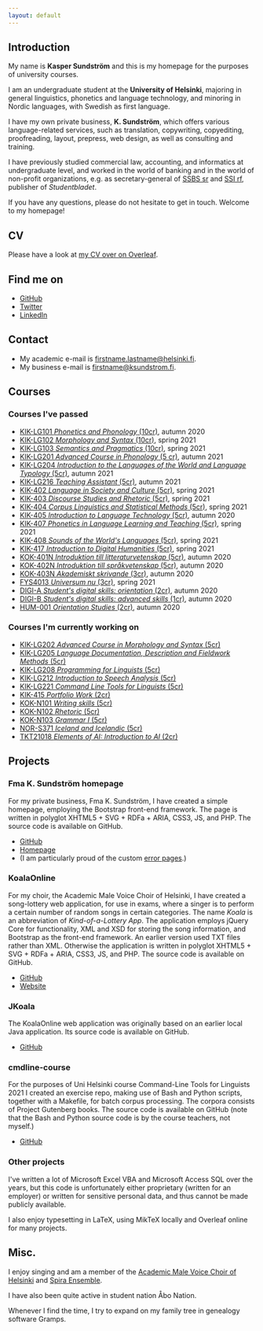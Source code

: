 ```yaml
---
layout: default
---
```


## Introduction

My name is **Kasper Sundström** and this is my homepage for the purposes of university courses.

I am an undergraduate student at the **University of Helsinki**, majoring in general linguistics, phonetics and
language technology, and minoring in Nordic languages, with Swedish as first language.

I have my own private business, **K. Sundström**, which offers various language-related services, such as translation,
copywriting, copyediting, proofreading, layout, prepress, web design, as well as consulting and training.

I have previously studied commercial law, accounting, and informatics at undergraduate level, and worked in the world
of banking and in the world of non-profit organizations, e.g. as secretary-general of [SSBS sr](https://www.ssbs.fi/)
and [SSI rf](https://stbl.fi/ssi/), publisher of _Studentbladet_.

If you have any questions, please do not hesitate to get in touch. Welcome to my homepage!

## CV

Please have a look at [my CV over on Overleaf](https://www.overleaf.com/read/kpygmkzhtpdv).

## Find me on

* [GitHub](https://github.com/KSundstrom)
* [Twitter](https://twitter.com/KSundstrom)
* [LinkedIn](https://www.linkedin.com/in/kaspersundstrom)

## Contact

* My academic e-mail is firstname.lastname@helsinki.fi.
* My business e-mail is firstname@ksundstrom.fi.

## Courses

### Courses I've passed

* [KIK-LG101 _Phonetics and Phonology_ (10cr)](https://studies.helsinki.fi/courses/cu/hy-CU-117877928-2021-08-01), autumn 2020
* [KIK-LG102 _Morphology and Syntax_ (10cr)](https://studies.helsinki.fi/courses/cu/hy-CU-117877884-2020-08-01), spring 2021
* [KIK-LG103 _Semantics and Pragmatics_ (10cr)](https://studies.helsinki.fi/courses/cu/hy-CU-117877915-2020-08-01), spring 2021
* [KIK-LG201 _Advanced Course in Phonology_ (5 cr)](https://studies.helsinki.fi/courses/cu/hy-CU-117878060-2021-08-01), autumn 2021
* [KIK-LG204 _Introduction to the Languages of the World and Language Typology_ (5cr)](https://studies.helsinki.fi/courses/cu/hy-CU-117878478-2021-08-01), autumn 2021
* [KIK-LG216 _Teaching Assistant_ (5cr)](https://studies.helsinki.fi/courses/cu/hy-CU-117879329-2021-08-01), autumn 2021
* [KIK-402 _Language in Society and Culture_ (5cr)](https://studies.helsinki.fi/courses/cu/hy-CU-118591802-2020-08-01), spring 2021
* [KIK-403 _Discourse Studies and Rhetoric_ (5cr)](https://studies.helsinki.fi/courses/cu/hy-CU-118591831-2020-08-01), spring 2021
* [KIK-404 _Corpus Linguistics and Statistical Methods_ (5cr)](https://studies.helsinki.fi/courses/cu/hy-CU-118591838-2020-08-01), spring 2021
* [KIK-405 _Introduction to Language Technology_ (5cr)](https://studies.helsinki.fi/courses/cu/hy-CU-118591924-2020-08-01), autumn 2020
* [KIK-407 _Phonetics in Language Learning and Teaching_ (5cr)](https://studies.helsinki.fi/courses/cu/hy-CU-118591958-2020-08-01), spring 2021
* [KIK-408 _Sounds of the World's Languages_ (5cr)](https://studies.helsinki.fi/courses/cu/hy-CU-118591985-2020-08-01), spring 2021
* [KIK-417 _Introduction to Digital Humanities_ (5cr)](https://studies.helsinki.fi/courses/cu/hy-CU-134491907-2020-08-01), spring 2021
* [KOK-401N _Introduktion till litteraturvetenskap_ (5cr)](https://studies.helsinki.fi/courses/cu/hy-CU-123935065-2020-08-01), autumn 2020
* [KOK-402N _Introduktion till språkvetenskap_ (5cr)](https://studies.helsinki.fi/courses/cu/hy-CU-123935267-2020-08-01), autumn 2020
* [KOK-403N _Akademiskt skrivande_ (3cr)](https://studies.helsinki.fi/courses/cu/hy-CU-123935427-2020-08-01), autumn 2020
* [FYS4013 _Universum nu_ (3cr)](https://studies.helsinki.fi/courses/cu/hy-CU-118399854-2020-08-01), spring 2021
* [DIGI-A _Student's digital skills: orientation_ (2cr)](https://studies.helsinki.fi/courses/cu/hy-CU-134743242-2020-08-01), autumn 2020
* [DIGI-B _Student's digital skills: advanced skills_ (1cr)](https://studies.helsinki.fi/courses/cu/hy-CU-134743553-2020-08-01), autumn 2020
* [HUM-001 _Orientation Studies_ (2cr)](https://studies.helsinki.fi/courses/cu/hy-CU-118010544-2021-08-01), autumn 2020

### Courses I'm currently working on

* [KIK-LG202 _Advanced Course in Morphology and Syntax_ (5cr)](https://studies.helsinki.fi/courses/cu/hy-CU-117878307-2021-08-01)
* [KIK-LG205 _Language Documentation, Description and Fieldwork Methods_ (5cr)](https://studies.helsinki.fi/courses/cu/hy-CU-117878531-2021-08-01)
* [KIK-LG208 _Programming for Linguists_ (5cr)](https://studies.helsinki.fi/courses/cu/hy-CU-117878680-2021-08-01)
* [KIK-LG212 _Introduction to Speech Analysis_ (5cr)](https://studies.helsinki.fi/courses/cu/hy-CU-117879162-2021-08-01)
* [KIK-LG221 _Command Line Tools for Linguists_ (5cr)](https://studies.helsinki.fi/courses/cu/hy-CU-134651633-2021-08-01)
* [KIK-415 _Portfolio Work_ (2cr)](https://studies.helsinki.fi/courses/cu/hy-CU-118592193-2020-08-01)
* [KOK-N101 _Writing skills_ (5cr)](https://studies.helsinki.fi/courses/cu/hy-CU-118309918-2020-08-01)
* [KOK-N102 _Rhetoric_ (5cr)](https://studies.helsinki.fi/courses/cu/hy-CU-118310760-2020-08-01)
* [KOK-N103 _Grammar I_ (5cr)](https://studies.helsinki.fi/courses/cu/hy-CU-118310861-2020-08-01)
* [NOR-S371 _Iceland and Icelandic_ (5cr)](https://studies.helsinki.fi/courses/cu/hy-CU-117947352-2020-08-01)
* [TKT21018 _Elements of AI: Introduction to AI_ (2cr)](https://studies.helsinki.fi/courses/cu/hy-CU-124047974-2020-08-01)

## Projects

### Fma K. Sundström homepage

For my private business, Fma K. Sundström, I have created a simple homepage, employing the Bootstrap front-end framework.
The page is written in polyglot XHTML5 + SVG + RDFa + ARIA, CSS3, JS, and PHP.
The source code is available on GitHub.

* [GitHub](https://github.com/KSundstrom/fmaksundstrom-homepage)
* [Homepage](https://ksundstrom.fi/)
* (I am particularly proud of the custom [error pages](https://ksundstrom.fi/foo).)

### KoalaOnline

For my choir, the Academic Male Voice Choir of Helsinki, I have created a song-lottery web application,
for use in exams, where a singer is to perform a certain number of random songs in certain categories.
The name _Koala_ is an abbreviation of _Kind-of-a-Lottery App_.
The application employs jQuery Core for functionality, XML and XSD for storing the song information,
and Bootstrap as the front-end framework.
An earlier version used TXT files rather than XML.
Otherwise the application is written in polyglot XHTML5 + SVG + RDFa + ARIA, CSS3, JS, and PHP.
The source code is available on GitHub.

* [GitHub](https://github.com/KSundstrom/koala-online)
* [Website](https://koala.ksundstrom.fi/)

### JKoala

The KoalaOnline web application was originally based on an earlier local Java application.
Its source code is available on GitHub.

* [GitHub](https://github.com/KSundstrom/j-koala)

### cmdline-course

For the purposes of Uni Helsinki course Command-Line Tools for Linguists 2021 I created an exercise repo,
making use of Bash and Python scripts, together with a Makefile, for batch corpus processing.
The corpora consists of Project Gutenberg books.
The source code is available on GitHub (note that the Bash and Python source code is by the course teachers,
not myself.)

* [GitHub](https://github.com/KSundstrom/cmdline-course)

### Other projects

I've written a lot of Microsoft Excel VBA and Microsoft Access SQL over the years, but this code is unfortunately
either proprietary (written for an employer) or written for sensitive personal data, and thus cannot be made publicly
available.

I also enjoy typesetting in LaTeX, using MikTeX locally and Overleaf online for many projects.

## Misc.

I enjoy singing and am a member of the [Academic Male Voice Choir of Helsinki](https://www.akademen.com/) and
[Spira Ensemble](https://spiraensemble.fi/).

I have also been quite active in student nation Åbo Nation.

Whenever I find the time, I try to expand on my family tree in genealogy software Gramps.
